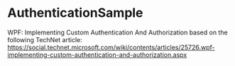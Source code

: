 # AuthenticationSample
WPF: Implementing Custom Authentication And Authorization
based on the following TechNet article:
https://social.technet.microsoft.com/wiki/contents/articles/25726.wpf-implementing-custom-authentication-and-authorization.aspx
